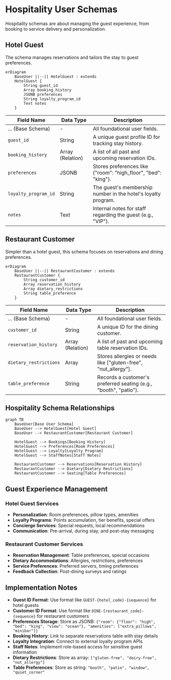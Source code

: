 # Hospitality User Schemas

Hospitality schemas are about managing the guest experience, from booking to service delivery and personalization.

## Hotel Guest

The schema manages reservations and tailors the stay to guest preferences.

```mermaid
erDiagram
    BaseUser ||--|| HotelGuest : extends
    HotelGuest {
        String guest_id
        Array booking_history
        JSONB preferences
        String loyalty_program_id
        Text notes
    }
```

| Field Name | Data Type | Description |
|------------|-----------|-------------|
| ... (Base Schema) | - | All foundational user fields. |
| `guest_id` | String | A unique guest profile ID for tracking stay history. |
| `booking_history` | Array (Relation) | A list of all past and upcoming reservation IDs. |
| `preferences` | JSONB | Stores preferences like {"room": "high_floor", "bed": "king"}. |
| `loyalty_program_id` | String | The guest's membership number in the hotel's loyalty program. |
| `notes` | Text | Internal notes for staff regarding the guest (e.g., "VIP"). |

## Restaurant Customer

Simpler than a hotel guest, this schema focuses on reservations and dining preferences.

```mermaid
erDiagram
    BaseUser ||--|| RestaurantCustomer : extends
    RestaurantCustomer {
        String customer_id
        Array reservation_history
        Array dietary_restrictions
        String table_preference
    }
```

| Field Name | Data Type | Description |
|------------|-----------|-------------|
| ... (Base Schema) | - | All foundational user fields. |
| `customer_id` | String | A unique ID for the dining customer. |
| `reservation_history` | Array (Relation) | A list of past and upcoming table reservation IDs. |
| `dietary_restrictions` | Array | Stores allergies or needs like ["gluten-free", "nut_allergy"]. |
| `table_preference` | String | Records a customer's preferred seating (e.g., "booth", "patio"). |

## Hospitality Schema Relationships

```mermaid
graph TB
    BaseUser[Base User Schema]
    BaseUser --> HotelGuest[Hotel Guest]
    BaseUser --> RestaurantCustomer[Restaurant Customer]
    
    HotelGuest --> Bookings[Booking History]
    HotelGuest --> Preferences[Room Preferences]
    HotelGuest --> Loyalty[Loyalty Program]
    HotelGuest --> StaffNotes[Staff Notes]
    
    RestaurantCustomer --> Reservations[Reservation History]
    RestaurantCustomer --> Dietary[Dietary Restrictions]
    RestaurantCustomer --> Seating[Table Preferences]
```

## Guest Experience Management

### Hotel Guest Services
- **Personalization**: Room preferences, pillow types, amenities
- **Loyalty Programs**: Points accumulation, tier benefits, special offers
- **Concierge Services**: Special requests, local recommendations
- **Communication**: Pre-arrival, during stay, and post-stay messaging

### Restaurant Customer Services
- **Reservation Management**: Table preferences, special occasions
- **Dietary Accommodations**: Allergies, restrictions, preferences
- **Service Preferences**: Preferred servers, timing preferences
- **Feedback Collection**: Post-dining surveys and ratings

## Implementation Notes

- **Guest ID Format**: Use format like `GUEST-{hotel_code}-{sequence}` for hotel guests
- **Customer ID Format**: Use format like `DINE-{restaurant_code}-{sequence}` for restaurant customers
- **Preferences Storage**: Store as JSONB: `{"room": {"floor": "high", "bed": "king", "view": "ocean"}, "amenities": ["extra_pillows", "minibar"]}`
- **Booking History**: Link to separate reservations table with stay details
- **Loyalty Integration**: Connect to external loyalty program APIs
- **Staff Notes**: Implement role-based access for sensitive guest information
- **Dietary Restrictions**: Store as array: `["gluten-free", "dairy-free", "nut_allergy"]`
- **Table Preferences**: Store as string: `"booth", "patio", "window", "quiet_corner"` 